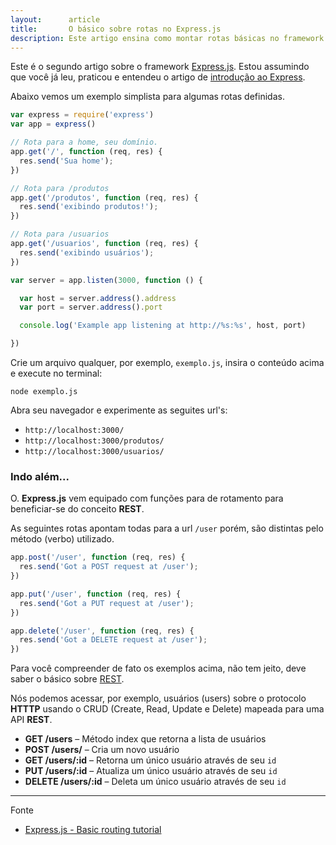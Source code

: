 ```yaml
---
layout:      article
title:       O básico sobre rotas no Express.js
description: Este artigo ensina como montar rotas básicas no framework Express.js (Node.js).
---
```


Este é o segundo artigo sobre o framework [Express.js](http://expressjs.com/ "link-externo"). Estou assumindo que você
já leu, praticou e entendeu o artigo de [introdução ao Express](/javascript/node.js/expressjs-introducao/).

Abaixo vemos um exemplo simplista para algumas rotas definidas.

```javascript
var express = require('express')
var app = express()

// Rota para a home, seu domínio.
app.get('/', function (req, res) {
  res.send('Sua home');
})

// Rota para /produtos
app.get('/produtos', function (req, res) {
  res.send('exibindo produtos!');
})

// Rota para /usuarios
app.get('/usuarios', function (req, res) {
  res.send('exibindo usuários');
})

var server = app.listen(3000, function () {

  var host = server.address().address
  var port = server.address().port

  console.log('Example app listening at http://%s:%s', host, port)

})
```

Crie um arquivo qualquer, por exemplo, `exemplo.js`, insira o conteúdo acima e execute no terminal:

    node exemplo.js

Abra seu navegador e experimente as seguites url's:

- `http://localhost:3000/`
- `http://localhost:3000/produtos/`
- `http://localhost:3000/usuarios/`


### Indo além...

O. __Express.js__ vem equipado com funções para de rotamento para beneficiar-se do conceito __REST__.

As seguintes rotas apontam todas para a url `/user` porém, são distintas pelo método (verbo) utilizado.

```javascript
app.post('/user', function (req, res) {
  res.send('Got a POST request at /user');
})

app.put('/user', function (req, res) {
  res.send('Got a PUT request at /user');
})

app.delete('/user', function (req, res) {
  res.send('Got a DELETE request at /user');
})
```


Para você compreender de fato os exemplos acima, não tem jeito, deve saber o básico sobre [REST](http://pt.wikipedia.org/wiki/REST "link-externo").

Nós podemos acessar, por exemplo, usuários (users) sobre o protocolo __HTTTP__ usando o CRUD (Create, Read, Update e
 Delete) mapeada para uma API __REST__.

- __GET /users__ – Método index que retorna a lista de usuários
- __POST /users/__ – Cria um novo usuário
- __GET /users/:id__ – Retorna um único usuário através de seu `id`
- __PUT /users/:id__ – Atualiza um único usuário através de seu `id`
- __DELETE /users/:id__ – Deleta um único usuário através de seu `id`


<hr>
Fonte

- [Express.js - Basic routing tutorial](http://expressjs.com/starter/basic-routing.html "link-externo")